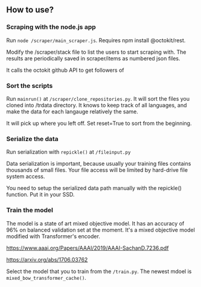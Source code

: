 ## How to use?

### Scraping with the node.js app

Run `node /scraper/main_scraper.js`. Requires npm install @octokit/rest.

Modify the /scraper/stack file to list the users to start scraping with. The results are periodically saved in 
scraper/items as numbered json files.

It calls the octokit github API to get followers of 



### Sort the scripts

Run `mainrun()` at `/scraper/clone_repositories.py`. It will sort the files you cloned into /trdata directory. It knows to keep
track of all languages, and make the data for each langauge relatively the same.

It will pick up where you left off. Set reset=True to sort from the beginning.

### Serialize the data

Run serialization with `repickle()` at `/fileinput.py`

Data serialization is important, because usually your training files contains thousands of small files.
Your file access will be limited by hard-drive file system access.

You need to setup the serialized data path manually with the repickle() function. Put it in your SSD.

### Train the model

The model is a state of art mixed objective model. It has an accuracy of 96% on balanced validation set at the moment.
It's a mixed objective model modified with Transformer's encoder.

https://www.aaai.org/Papers/AAAI/2019/AAAI-SachanD.7236.pdf

https://arxiv.org/abs/1706.03762

Select the model that you to train from the `/train.py`. The newest mdoel is `mixed_bow_transformer_cache()`.